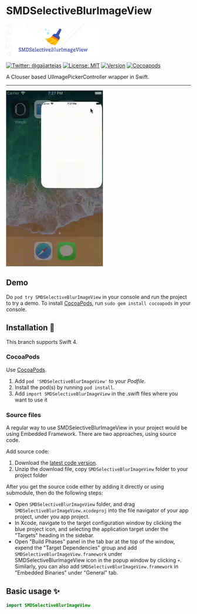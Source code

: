 # SMDSelectiveBlurImageView

![SMDSelectiveBlurImageView](Images/logo.png)

[![Twitter: @gajjartejas](http://img.shields.io/badge/contact-%40gajjartejas-70a1fb.svg?style=flat)](https://twitter.com/gajjartejas)
[![License: MIT](http://img.shields.io/badge/license-MIT-70a1fb.svg?style=flat)](https://github.com/gajjartejas/SMDSelectiveBlurImageView/blob/master/README.md)
[![Version](http://img.shields.io/badge/version-0.1.0-green.svg?style=flat)](https://github.com/gajjartejas/SMDSelectiveBlurImageView)
[![Cocoapods](http://img.shields.io/badge/Cocoapods-available-green.svg?style=flat)](http://cocoadocs.org/docsets/SMDSelectiveBlurImageView/)

A Clouser based UIImagePickerController wrapper in Swift.
***

![SMDSelectiveBlurImageView](Images/animation.gif)

## Demo

Do `pod try SMDSelectiveBlurImageView` in your console and run the project to try a demo.
To install [CocoaPods](http://www.cocoapods.org), run `sudo gem install cocoapods` in your console.

## Installation 📱

This branch supports Swift 4.

### CocoaPods

Use [CocoaPods](http://www.cocoapods.org).

1. Add `pod 'SMDSelectiveBlurImageView'` to your *Podfile*.
2. Install the pod(s) by running `pod install`.
3. Add `import SMDSelectiveBlurImageView` in the .swift files where you want to use it

### Source files

A regular way to use SMDSelectiveBlurImageView in your project would be using Embedded Framework. There are two approaches, using source code.

Add source code:

1. Download the [latest code version](https://github.com/gajjartejas/SMDSelectiveBlurImageView/archive/master.zip).
2. Unzip the download file, copy `SMDSelectiveBlurImageView` folder to your project folder

After you get the source code either by adding it directly or using submodule, then do the following steps:

- Open `SMDSelectiveBlurImageView` folder, and drag `SMDSelectiveBlurImageView.xcodeproj` into the file navigator of your app project, under you app project.
- In Xcode, navigate to the target configuration window by clicking the blue project icon, and selecting the application target under the "Targets" heading in the sidebar.
- Open "Build Phases" panel in the tab bar at the top of the window, expend the "Target Dependencies" group and add `SMDSelectiveBlurImageView.framework` under SMDSelectiveBlurImageView icon in the popup window by clicking `+`. Similarly, you can also add `SMDSelectiveBlurImageView.framework` in "Embedded Binaries" under "General" tab.

## Basic usage ✨

```swift
import SMDSelectiveBlurImageView
